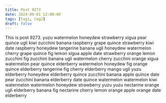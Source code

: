```yaml
---
title: Post 9273
date: 2024-09-01 12:00:00
tags: [tag1, tag2]
draft: false
---
```

This is post 9273.
yuzu
watermelon
honeydew
strawberry
xigua
pear
quince
ugli
kiwi
zucchini
banana
raspberry
grape
quince
strawberry
kiwi
date
raspberry
honeydew
tangerine
banana
ugli
honeydew
watermelon
cherry
grape
quince
fig
lemon
xigua
apple
date
strawberry
orange
lemon
zucchini
fig
zucchini
banana
ugli
watermelon
cherry
zucchini
orange
xigua
watermelon
pear
quince
elderberry
watermelon
honeydew
fig
orange
quince
elderberry
tangerine
fig
cherry
elderberry
mango
ugli
yuzu
elderberry
honeydew
elderberry
quince
zucchini
banana
apple
quince
date
pear
zucchini
banana
elderberry
date
quince
watermelon
watermelon
kiwi
watermelon
watermelon
honeydew
strawberry
yuzu
yuzu
nectarine
orange
ugli
elderberry
banana
fig
nectarine
cherry
lemon
orange
apple
orange
date
elderberry
